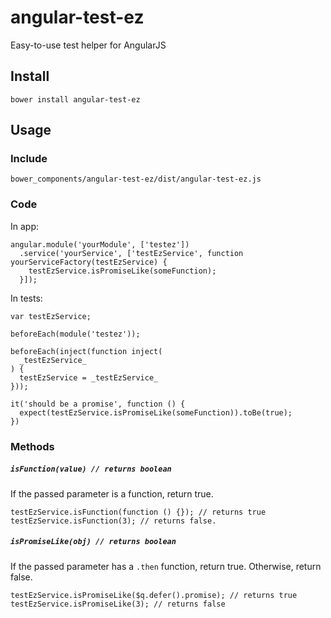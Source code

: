 # angular-test-ez
Easy-to-use test helper for AngularJS

## Install

    bower install angular-test-ez

## Usage

### Include

    bower_components/angular-test-ez/dist/angular-test-ez.js

### Code

In app:

    angular.module('yourModule', ['testez'])
      .service('yourService', ['testEzService', function yourServiceFactory(testEzService) {
        testEzService.isPromiseLike(someFunction);
      }]);

In tests:

    var testEzService;

    beforeEach(module('testez'));

    beforeEach(inject(function inject(
      _testEzService_
    ) {
      testEzService = _testEzService_
    }));

    it('should be a promise', function () {
      expect(testEzService.isPromiseLike(someFunction)).toBe(true);
    })

### Methods

##### `isFunction(value) // returns boolean`

If the passed parameter is a function, return true.

    testEzService.isFunction(function () {}); // returns true
    testEzService.isFunction(3); // returns false.

##### `isPromiseLike(obj) // returns boolean`

If the passed parameter has a `.then` function, return true. Otherwise, return false.

    testEzService.isPromiseLike($q.defer().promise); // returns true
    testEzService.isPromiseLike(3); // returns false
